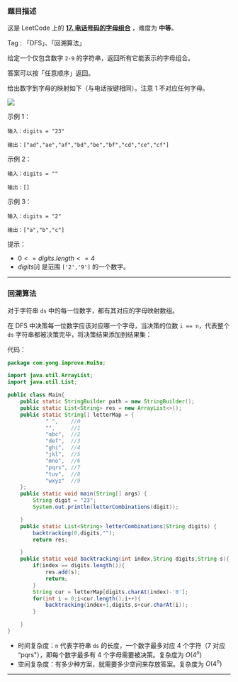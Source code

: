 ### 题目描述

这是 LeetCode 上的 **[17. 电话号码的字母组合](https://leetcode-cn.com/problems/letter-combinations-of-a-phone-number/solution/shua-chuan-lc-dfs-hui-su-jie-fa-by-ac_oi-qa02/)** ，难度为 **中等**。

Tag : 「DFS」、「回溯算法」

给定一个仅包含数字 `2-9` 的字符串，返回所有它能表示的字母组合。

答案可以按「任意顺序」返回。

给出数字到字母的映射如下（与电话按键相同）。注意 $1$ 不对应任何字母。

![](https://assets.leetcode-cn.com/aliyun-lc-upload/original_images/17_telephone_keypad.png)

示例 1：

```
输入：digits = "23"

输出：["ad","ae","af","bd","be","bf","cd","ce","cf"]
```

示例 2：

```
输入：digits = ""

输出：[]
```

示例 3：

```
输入：digits = "2"

输出：["a","b","c"]
```

提示：

* $0 <= digits.length <= 4$
* $digits[i]$ 是范围 `['2','9']` 的一个数字。

---

### 回溯算法

对于字符串 `ds` 中的每一位数字，都有其对应的字母映射数组。

在 DFS 中决策每一位数字应该对应哪一个字母，当决策的位数 `i == n`，代表整个 `ds` 字符串都被决策完毕，将决策结果添加到结果集：

代码：

```Java
package com.yong.improve.HuiSu;

import java.util.ArrayList;
import java.util.List;

public class Main{
    public static StringBuilder path = new StringBuilder();
    public static List<String> res = new ArrayList<>();
    public static String[] letterMap = {
            " ",    //0
            "",     //1
            "abc",  //2
            "def",  //3
            "ghi",  //4
            "jkl",  //5
            "mno",  //6
            "pqrs", //7
            "tuv",  //8
            "wxyz"  //9
    };
    public static void main(String[] args) {
        String digit = "23";
        System.out.println(letterCombinations(digit));

    }
    public static List<String> letterCombinations(String digits) {
        backtracking(0,digits,"");
        return res;

    }
    public static void backtracking(int index,String digits,String s){
        if(index == digits.length()){
            res.add(s);
            return;
        }
        String cur = letterMap[digits.charAt(index)-'0'];
        for(int i = 0;i<cur.length();i++){
            backtracking(index+1,digits,s+cur.charAt(i));
        }

    }
}


```

* 时间复杂度：`n` 代表字符串 `ds` 的长度，一个数字最多对应 4 个字符（7 对应 “pqrs"），即每个数字最多有 4 个字母需要被决策。复杂度为 $O(4^n)$
* 空间复杂度：有多少种方案，就需要多少空间来存放答案。复杂度为 $O(4^n)$

---


